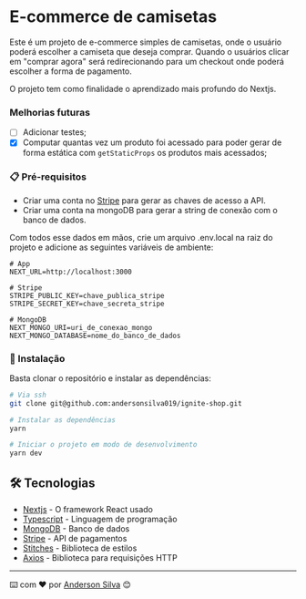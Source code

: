 # E-commerce de camisetas

Este é um projeto de e-commerce simples de camisetas, onde o usuário poderá escolher a camiseta que deseja comprar. Quando o usuários clicar em "comprar agora" será redirecionando para um checkout onde poderá escolher a forma de pagamento.

O projeto tem como finalidade o aprendizado mais profundo do Nextjs. 

### Melhorias futuras

- [ ] Adicionar testes;
- [x] Computar quantas vez um produto foi acessado para poder gerar de forma estática com `getStaticProps` os produtos mais acessados;

### 📋 Pré-requisitos

- Criar uma conta no [Stripe](https://stripe.com/br) para gerar as chaves de acesso a API.
- Criar uma conta na mongoDB para gerar a string de conexão com o banco de dados.

Com todos esse dados em mãos, crie um arquivo .env.local na raiz do projeto e adicione as seguintes variáveis de ambiente:

```
# App
NEXT_URL=http://localhost:3000

# Stripe
STRIPE_PUBLIC_KEY=chave_publica_stripe
STRIPE_SECRET_KEY=chave_secreta_stripe

# MongoDB
NEXT_MONGO_URI=uri_de_conexao_mongo
NEXT_MONGO_DATABASE=nome_do_banco_de_dados
```

### 🔧 Instalação

Basta clonar o repositório e instalar as dependências:

```bash
# Via ssh
git clone git@github.com:andersonsilva019/ignite-shop.git

# Instalar as dependências
yarn

# Iniciar o projeto em modo de desenvolvimento
yarn dev
```

## 🛠️ Tecnologias


* [Nextjs](https://nextjs.org/) - O framework React usado
* [Typescript](https://www.typescriptlang.org/) - Linguagem de programação
* [MongoDB](https://www.mongodb.com/) - Banco de dados
* [Stripe](https://stripe.com/br) - API de pagamentos
* [Stitches](https://stitches.dev/) - Biblioteca de estilos
* [Axios](https://axios-http.com/ptbr/docs/intro) - Biblioteca para requisições HTTP

---
⌨️ com ❤️ por [Anderson Silva](https://github.com/andersonsilva019) 😊